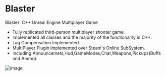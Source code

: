 # Blaster
Blaster: C++ Unreal Engine Multiplayer Game

- Fully replicated third-person multiplayer shooter game.
- Implemented all classes and the majority of the functionality in C++.
- Lag Compensation Implemented.
- MultiPlayer Plugin implemented over Steam's Online SubSystem.
- Including Announcemets,Hud,GameModes,Chat,Weapons,Pickups(Buffs and Ammo).



![image](https://user-images.githubusercontent.com/42035295/233832765-c23fe0b1-c533-4132-8a13-6cacca8eadad.png)
